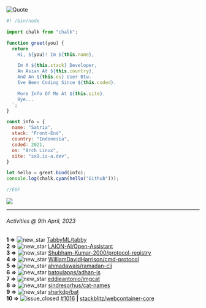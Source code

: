 <picture>
  <source media="(prefers-color-scheme: dark)" srcset="https://readme-typing-svg.herokuapp.com?font=Fira+Code&pause=1000&color=90D1F7&center=true&repeat=false&width=435&lines=%22Programming+Is+Painful+And+Fun%22">
  <source media="(prefers-color-scheme: light)" srcset="https://readme-typing-svg.herokuapp.com?font=Fira+Code&pause=1000&color=000000&repeat=false&width=435&lines=F*ck+You+Light+Mode+User;%22Programming+Is+Painful+And+Fun%22">
  <img alt="Quote" src="">
</picture>

```js
#! /bin/node

import chalk from "chalk";

function greet(you) {
  return `
    Hi, ${you}! Im ${this.name},

    Im A ${this.stack} Developer,
    An Asian At ${this.country},
    And An ${this.os} User Btw.
    Ive Been Coding Since ${this.coded}.

    More Info Of Me At ${this.site}.
    Bye...
  `;
}

const info = {
  name: "Satria",
  stack: "Front-End",
  country: "Indonesia",
  coded: 2021,
  os: "Arch Linux",
  site: "sx9.is-a.dev",
}

let hello = greet.bind(info);
console.log(chalk.cyan(hello("Github")));

//EOF
```

![](https://skillicons.dev/icons?i=md,py,raspberrypi,replit,twitter,neovim,ts,vercel,bash,html,css,js,discord,express,git,github,vite,vue,firebase,linux,nodejs,vscode&theme=light&perline=11)

---

<!--RECENT_ACTIVITY:last_update-->
###### Activities @ 9th April, 2023
<!--RECENT_ACTIVITY:last_update_end-->

<!--RECENT_ACTIVITY:start-->
**1 =>** ![new_star](https://cdn.jsdelivr.net/gh/Readme-Workflows/Readme-Icons@main/icons/octicons/StarredRepositoryYellow.svg) [TabbyML/tabby](https://github.com/TabbyML/tabby)<br>
**2 =>** ![new_star](https://cdn.jsdelivr.net/gh/Readme-Workflows/Readme-Icons@main/icons/octicons/StarredRepositoryYellow.svg) [LAION-AI/Open-Assistant](https://github.com/LAION-AI/Open-Assistant)<br>
**3 =>** ![new_star](https://cdn.jsdelivr.net/gh/Readme-Workflows/Readme-Icons@main/icons/octicons/StarredRepositoryYellow.svg) [Shubham-Kumar-2000/protocol-registry](https://github.com/Shubham-Kumar-2000/protocol-registry)<br>
**4 =>** ![new_star](https://cdn.jsdelivr.net/gh/Readme-Workflows/Readme-Icons@main/icons/octicons/StarredRepositoryYellow.svg) [WilliamDavidHarrison/cmd-protocol](https://github.com/WilliamDavidHarrison/cmd-protocol)<br>
**5 =>** ![new_star](https://cdn.jsdelivr.net/gh/Readme-Workflows/Readme-Icons@main/icons/octicons/StarredRepositoryYellow.svg) [ahmadawais/ramadan-cli](https://github.com/ahmadawais/ramadan-cli)<br>
**6 =>** ![new_star](https://cdn.jsdelivr.net/gh/Readme-Workflows/Readme-Icons@main/icons/octicons/StarredRepositoryYellow.svg) [batoulapps/adhan-js](https://github.com/batoulapps/adhan-js)<br>
**7 =>** ![new_star](https://cdn.jsdelivr.net/gh/Readme-Workflows/Readme-Icons@main/icons/octicons/StarredRepositoryYellow.svg) [eddieantonio/imgcat](https://github.com/eddieantonio/imgcat)<br>
**8 =>** ![new_star](https://cdn.jsdelivr.net/gh/Readme-Workflows/Readme-Icons@main/icons/octicons/StarredRepositoryYellow.svg) [sindresorhus/cat-names](https://github.com/sindresorhus/cat-names)<br>
**9 =>** ![new_star](https://cdn.jsdelivr.net/gh/Readme-Workflows/Readme-Icons@main/icons/octicons/StarredRepositoryYellow.svg) [sharkdp/bat](https://github.com/sharkdp/bat)<br>
**10 =>** ![issue_closed](https://cdn.jsdelivr.net/gh/Readme-Workflows/Readme-Icons@main/icons/octicons/IssueClosed.svg) [#1016](https://github.com/stackblitz/webcontainer-core/issues/1016) **|** [stackblitz/webcontainer-core](https://github.com/stackblitz/webcontainer-core)<br>
<!--RECENT_ACTIVITY:end-->
